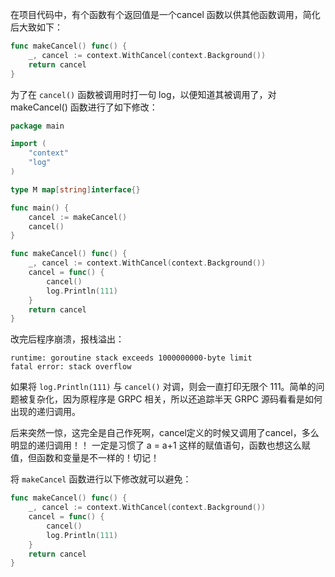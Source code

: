 在项目代码中，有个函数有个返回值是一个cancel 函数以供其他函数调用，简化后大致如下：
```go
func makeCancel() func() {
	_, cancel := context.WithCancel(context.Background())
	return cancel
}
```

为了在 `cancel()` 函数被调用时打一句 log，以便知道其被调用了，对 makeCancel() 函数进行了如下修改：
```go
package main

import (
	"context"
	"log"
)

type M map[string]interface{}

func main() {
	cancel := makeCancel()
	cancel()
}

func makeCancel() func() {
	_, cancel := context.WithCancel(context.Background())
	cancel = func() {
		cancel()
		log.Println(111)
	}
	return cancel
}
```

改完后程序崩溃，报栈溢出：
```
runtime: goroutine stack exceeds 1000000000-byte limit
fatal error: stack overflow
```

如果将 `log.Println(111)` 与 `cancel()` 对调，则会一直打印无限个 111。简单的问题被复杂化，因为原程序是 GRPC 相关，所以还追踪半天 GRPC 源码看看是如何出现的递归调用。

后来突然一惊，这完全是自己作死啊，cancel定义的时候又调用了cancel，多么明显的递归调用！！
一定是习惯了 a = a+1 这样的赋值语句，函数也想这么赋值，但函数和变量是不一样的！切记！

将 `makeCancel` 函数进行以下修改就可以避免：

```go
func makeCancel() func() {
	_, cancel := context.WithCancel(context.Background())
	cancel = func() {
		cancel()
		log.Println(111)
	}
	return cancel
}
```
